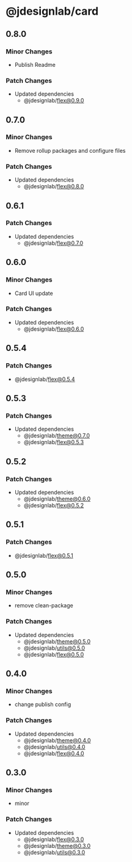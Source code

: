 # @jdesignlab/card

## 0.8.0

### Minor Changes

- Publish Readme

### Patch Changes

- Updated dependencies
  - @jdesignlab/flex@0.9.0

## 0.7.0

### Minor Changes

- Remove rollup packages and configure files

### Patch Changes

- Updated dependencies
  - @jdesignlab/flex@0.8.0

## 0.6.1

### Patch Changes

- Updated dependencies
  - @jdesignlab/flex@0.7.0

## 0.6.0

### Minor Changes

- Card UI update

### Patch Changes

- Updated dependencies
  - @jdesignlab/flex@0.6.0

## 0.5.4

### Patch Changes

- @jdesignlab/flex@0.5.4

## 0.5.3

### Patch Changes

- Updated dependencies
  - @jdesignlab/theme@0.7.0
  - @jdesignlab/flex@0.5.3

## 0.5.2

### Patch Changes

- Updated dependencies
  - @jdesignlab/theme@0.6.0
  - @jdesignlab/flex@0.5.2

## 0.5.1

### Patch Changes

- @jdesignlab/flex@0.5.1

## 0.5.0

### Minor Changes

- remove clean-package

### Patch Changes

- Updated dependencies
  - @jdesignlab/theme@0.5.0
  - @jdesignlab/utils@0.5.0
  - @jdesignlab/flex@0.5.0

## 0.4.0

### Minor Changes

- change publish config

### Patch Changes

- Updated dependencies
  - @jdesignlab/theme@0.4.0
  - @jdesignlab/utils@0.4.0
  - @jdesignlab/flex@0.4.0

## 0.3.0

### Minor Changes

- minor

### Patch Changes

- Updated dependencies
  - @jdesignlab/flex@0.3.0
  - @jdesignlab/theme@0.3.0
  - @jdesignlab/utils@0.3.0
